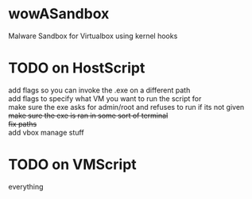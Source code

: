 # wowASandbox
Malware Sandbox for Virtualbox using kernel hooks


# TODO on HostScript
add flags so you can invoke the .exe on a different path<br>
add flags to specify what VM you want to run the script for<br>
make sure the exe asks for admin/root and refuses to run if its not given<br>
~~make sure the exe is ran in some sort of terminal~~<br>
~~fix paths~~<br>
add vbox manage stuff<br>

# TODO on VMScript
everything<br>
